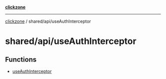 [**clickzone**](../../../README.md)

***

[clickzone](../../../README.md) / shared/api/useAuthInterceptor

# shared/api/useAuthInterceptor

## Functions

- [useAuthInterceptor](functions/useAuthInterceptor.md)
